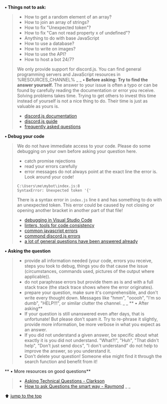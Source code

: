 **• Things __not__ to ask:**
> - How to get a random element of an array?
> - How to join an array of strings?
> - How to fix "Unexpected token"?
> - How to fix "Can not read property x of undefined"?
> - Anything to do with base JavaScript
> - How to use a database?
> - How to write on images?
> - How to use the <game> API?
> - How to host a bot 24/7?
> 
> We only provide support for discord.js. You can find general programming servers and JavaScript resources in %RESOURCES_CHANNEL%
_ _
**• Before asking:**
> **Try to find the answer yourself.**
> The answer to your issue is often a typo or can be found by carefully reading the documentation or error you receive. Solving problems takes time. Trying to get others to invest this time instead of yourself is not a nice thing to do. Their time is just as valuable as yours is.
> 
> - [discord.js documentation](https://discord.js.org/#/docs)
> - [discord.js guide](https://discordjs.guide/)
> - [frequently asked questions](https://discordjs.guide/popular-topics/common-questions.html)

**• Debug your code**
> We do not have immediate access to your code. Please do some debugging on your own before asking your question here.
> 
> - catch promise rejections
> - read your errors carefully
> - error messages do not always point at the exact line the error is. Look around your code!
> ```
> C:\Users\me\mybot\index.js:8
> SyntaxError: Unexpected token '{'
> ```
> There is a syntax error in `index.js` line `8` and has something to do with an unexpected token. This error could be caused by not closing or opening another bracket in another part of that file!
> 
> - [debugging in Visual Studio Code](https://code.visualstudio.com/docs/editor/debugging)
> - [linters, tools for code consistency](https://discordjs.guide/preparations/setting-up-a-linter.html)
> - [common javascript errors](https://developer.mozilla.org/en-US/docs/Web/JavaScript/Reference/Errors)
> - [commond discord.js errors](https://discordjs.guide/popular-topics/errors.html#how-to-diagnose-api-errors)
> - [a lot of general questions have been answered already](https://stackoverflow.com/)

**• Asking the question**
> - provide all information needed (your code, errors you receive, steps you took to debug, things you do that cause the issue (circumstances, commands used, pictures of the output where applicable)).
> - do not paraphrase errors but provide them as is and with a full stack trace (the stack trace shows where the error originates).
> - prepare your question, make sure it's comprehensible, and don't write every thought down. Messages like "hmm", "ooooh", "I'm so dumb", "HELP!!!", or similar clutter the channel.
_ _
** • After asking**
> - If your question is still unanswered even after days, that is unfortunate! But please don't spam it. Try to re-phrase it slightly, provide more information, be more verbose in what you expect as an answer.
> - If you did not understand a given answer, be specific about what exactly it is you did not understand. "What?!", "Huh", "That didn't help", "Don't just send docs", "I don't understand" do not help to improve the answer, so you understand it.
> - Don't delete your question! Someone else might find it through the search function and benefit from it!

** • More resources on good questions**
> - [Asking Technical Questions - Clarkson](https://www.cs.cornell.edu/courses/cs3110/2017fa/thoughtful.html)
> - [How to ask Questions the smart way - Raymond](http://www.catb.org/~esr/faqs/smart-questions.html)
_ _

⬆ [jump to the top](%JUMP_TO_TOP%)
